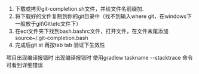 1. 下载或拷贝git-completion.sh文件，并给文件名前缀加.
2. 将下载好的文件复制到你的git目录中（找不到输入where git，在windows下一般放于git\Git\etc文件下）
3. 在ect文件夹下找到bash.bashrc文件，打开文件，在文件末尾添加source~/.git-completion.bash
4. 完成后git st 再按tab tab 验证下生效性



项目出现编译报错时
出现编译报错时 使用gradlew taskname --stacktrace 命令可看到详细错误